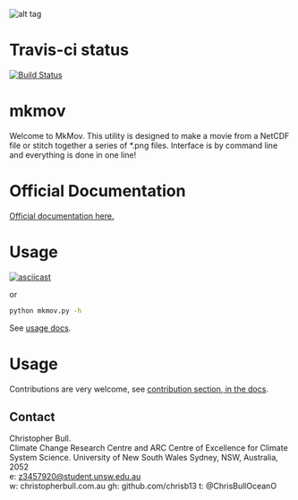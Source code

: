 ![alt tag](https://raw.github.com/chrisb13/mkmov/master/img/mkmovlogo001.png)

# Travis-ci status
[![Build Status](https://travis-ci.org/chrisb13/mkmov.svg)](https://travis-ci.org/chrisb13/mkmov)

# mkmov
Welcome to MkMov. This utility is designed to make a movie from a NetCDF file or stitch together a series of *.png files. Interface is by command line and everything is done in one line!

# Official Documentation
[Official documentation here.](http://christopherbull.com.au/mkmov/)

# Usage
[![asciicast](https://asciinema.org/a/7etd14t6r4wqsccipcduhcrgo.png)](https://asciinema.org/a/7etd14t6r4wqsccipcduhcrgo)

or

``` bash
python mkmov.py -h
```

See [usage docs](http://christopherbull.com.au/mkmov/usage.html).

# Usage

Contributions are very welcome, see [contribution section, in the docs](http://christopherbull.com.au/mkmov/contributing.html).

## Contact      

Christopher Bull.   
Climate Change Research Centre and ARC Centre of Excellence for Climate System Science.
University of New South Wales                                           Sydney, NSW, Australia, 2052     
e: z3457920@student.unsw.edu.au                                     
w: christopherbull.com.au
gh: github.com/chrisb13
t: @ChrisBullOceanO

